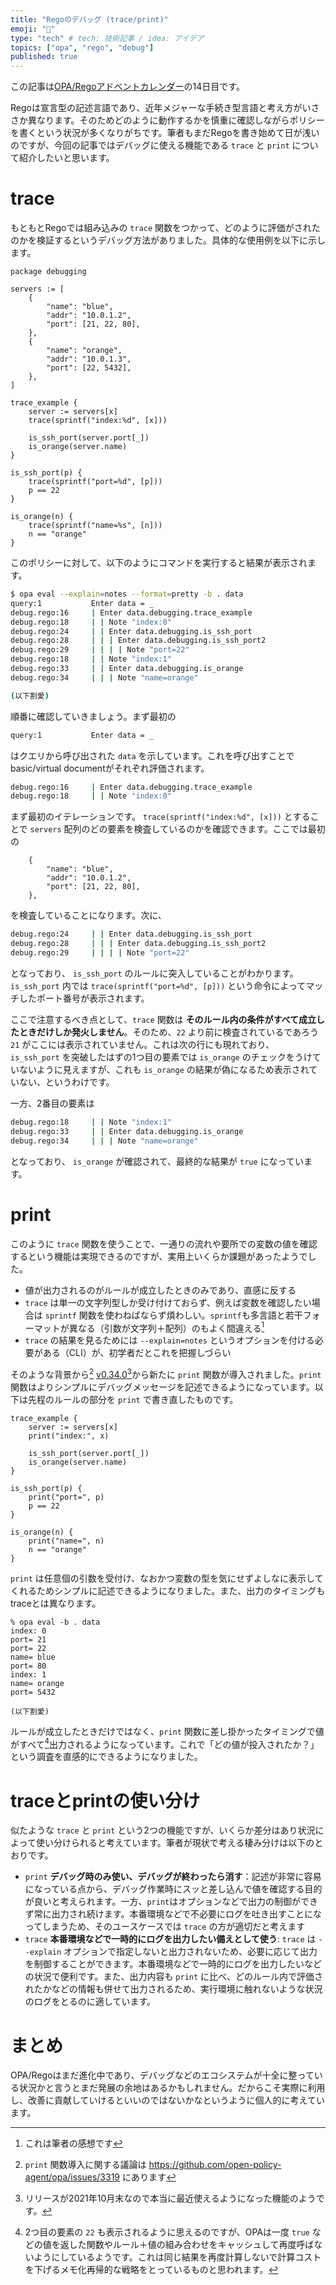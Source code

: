 ```yaml
---
title: "Regoのデバッグ (trace/print)"
emoji: "🐛"
type: "tech" # tech: 技術記事 / idea: アイデア
topics: ["opa", "rego", "debug"]
published: true
---
```


この記事は[OPA/Regoアドベントカレンダー](https://adventar.org/calendars/6601)の14日目です。

Regoは宣言型の記述言語であり、近年メジャーな手続き型言語と考え方がいささか異なります。そのためどのように動作するかを慎重に確認しながらポリシーを書くという状況が多くなりがちです。筆者もまだRegoを書き始めて日が浅いのですが、今回の記事ではデバッグに使える機能である `trace` と `print` について紹介したいと思います。

# trace

もともとRegoでは組み込みの `trace` 関数をつかって、どのように評価がされたのかを検証するというデバッグ方法がありました。具体的な使用例を以下に示します。

```rego
package debugging

servers := [
    {
        "name": "blue",
        "addr": "10.0.1.2",
        "port": [21, 22, 80],
    },
    {
        "name": "orange",
        "addr": "10.0.1.3",
        "port": [22, 5432],
    },
]

trace_example {
    server := servers[x]
    trace(sprintf("index:%d", [x]))

    is_ssh_port(server.port[_])
    is_orange(server.name)
}

is_ssh_port(p) {
    trace(sprintf("port=%d", [p]))
    p == 22
}

is_orange(n) {
    trace(sprintf("name=%s", [n]))
    n == "orange"
}
```

このポリシーに対して、以下のようにコマンドを実行すると結果が表示されます。

```bash
$ opa eval --explain=notes --format=pretty -b . data
query:1           Enter data = _
debug.rego:16     | Enter data.debugging.trace_example
debug.rego:18     | | Note "index:0"
debug.rego:24     | | Enter data.debugging.is_ssh_port
debug.rego:28     | | | Enter data.debugging.is_ssh_port2
debug.rego:29     | | | | Note "port=22"
debug.rego:18     | | Note "index:1"
debug.rego:33     | | Enter data.debugging.is_orange
debug.rego:34     | | | Note "name=orange"

(以下割愛)
```

順番に確認していきましょう。まず最初の

```bash
query:1           Enter data = _
```

はクエリから呼び出された `data` を示しています。これを呼び出すことでbasic/virtual documentがそれぞれ評価されます。

```bash
debug.rego:16     | Enter data.debugging.trace_example
debug.rego:18     | | Note "index:0"
```

まず最初のイテレーションです。 `trace(sprintf("index:%d", [x]))` とすることで `servers` 配列のどの要素を検査しているのかを確認できます。ここでは最初の

```rego
    {
        "name": "blue",
        "addr": "10.0.1.2",
        "port": [21, 22, 80],
    },
```

を検査していることになります。次に、

```bash
debug.rego:24     | | Enter data.debugging.is_ssh_port
debug.rego:28     | | | Enter data.debugging.is_ssh_port2
debug.rego:29     | | | | Note "port=22"
```

となっており、 `is_ssh_port` のルールに突入していることがわかります。 `is_ssh_port` 内では `trace(sprintf("port=%d", [p]))` という命令によってマッチしたポート番号が表示されます。

ここで注意するべき点として、`trace` 関数は **そのルール内の条件がすべて成立したときだけしか発火しません**。そのため、`22` より前に検査されているであろう `21` がここには表示されていません。これは次の行にも現れており、 `is_ssh_port` を突破したはずの1つ目の要素では `is_orange` のチェックをうけていないように見えますが、これも `is_orange` の結果が偽になるため表示されていない、というわけです。

一方、2番目の要素は

```bash
debug.rego:18     | | Note "index:1"
debug.rego:33     | | Enter data.debugging.is_orange
debug.rego:34     | | | Note "name=orange"
```

となっており、 `is_orange` が確認されて、最終的な結果が `true` になっています。

# print

このように `trace` 関数を使うことで、一通りの流れや要所での変数の値を確認するという機能は実現できるのですが、実用上いくらか課題があったようでした。

- 値が出力されるのがルールが成立したときのみであり、直感に反する
- `trace` は単一の文字列型しか受け付けておらず、例えば変数を確認したい場合は `sprintf` 関数を使わねばならず煩わしい。`sprintf`も多言語と若干フォーマットが異なる（引数が文字列＋配列）のもよく間違える[^author]
- `trace` の結果を見るためには `--explain=notes` というオプションを付ける必要がある（CLI）が、初学者だとこれを把握しづらい


そのような背景から[^issue] [v0.34.0](https://github.com/open-policy-agent/opa/releases/tag/v0.34.0)[^print]から新たに `print` 関数が導入されました。`print`関数はよりシンプルにデバッグメッセージを記述できるようになっています。以下は先程のルールの部分を `print` で書き直したものです。

```rego
trace_example {
    server := servers[x]
    print("index:", x)

    is_ssh_port(server.port[_])
    is_orange(server.name)
}

is_ssh_port(p) {
    print("port=", p)
    p == 22
}

is_orange(n) {
    print("name=", n)
    n == "orange"
}
```

`print` は任意個の引数を受付け、なおかつ変数の型を気にせずよしなに表示してくれるためシンプルに記述できるようになりました。また、出力のタイミングもtraceとは異なります。

```
% opa eval -b . data
index: 0
port= 21
port= 22
name= blue
port= 80
index: 1
name= orange
port= 5432

(以下割愛)
```

ルールが成立したときだけではなく、`print` 関数に差し掛かったタイミングで値がすべて[^cache]出力されるようになっています。これで「どの値が投入されたか？」という調査を直感的にできるようになりました。

# traceとprintの使い分け

似たような `trace` と `print` という2つの機能ですが、いくらか差分はあり状況によって使い分けられると考えています。筆者が現状で考える棲み分けは以下のとおりです。

- `print` **デバッグ時のみ使い、デバッグが終わったら消す**：記述が非常に容易になっている点から、デバッグ作業時にスッと差し込んで値を確認する目的が良いと考えられます。一方、`print`はオプションなどで出力の制御ができず常に出力され続けます。本番環境などで不必要にログを吐き出すことになってしまうため、そのユースケースでは `trace` の方が適切だと考えます
- `trace` **本番環境などで一時的にログを出力したい備えとして使う**: `trace` は `--explain` オプションで指定しないと出力されないため、必要に応じて出力を制御することができます。本番環境などで一時的にログを出力したいなどの状況で便利です。また、出力内容も `print` に比べ、どのルール内で評価されたかなどの情報も併せて出力されるため、実行環境に触れないような状況のログをとるのに適しています。

# まとめ

OPA/Regoはまだ進化中であり、デバッグなどのエコシステムが十全に整っている状況かと言うとまだ発展の余地はあるかもしれません。だからこそ実際に利用し、改善に貢献していけるといいのではないかなというように個人的に考えています。

[^issue]: `print` 関数導入に関する議論は https://github.com/open-policy-agent/opa/issues/3319 にあります
[^author]: これは筆者の感想です
[^print]: リリースが2021年10月末なので本当に最近使えるようになった機能のようです。
[^cache]: 2つ目の要素の `22` も表示されるように思えるのですが、OPAは一度 `true` などの値を返した関数やルール＋値の組み合わせをキャッシュして再度呼ばないようにしているようです。これは同じ結果を再度計算しないで計算コストを下げるメモ化再帰的な戦略をとっているものと思われます。
